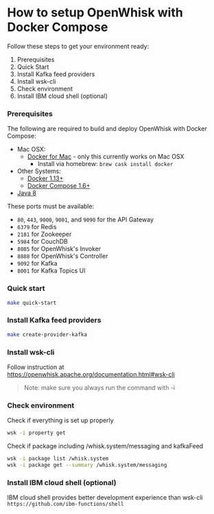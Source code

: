 # How to setup OpenWhisk with Docker Compose

Follow these steps to get your environment ready:
1. Prerequisites
2. Quick Start
3. Install Kafka feed providers
4. Install wsk-cli
5. Check environment
6. Install IBM cloud shell (optional)

### Prerequisites

The following are required to build and deploy OpenWhisk with Docker Compose:

- Mac OSX:
    - [Docker for Mac](https://www.docker.com/docker-mac) - only this currently works on Mac OSX
      + Install via homebrew: `brew cask install docker`
- Other Systems:
    - [Docker 1.13+](https://www.docker.com/products/docker)
    - [Docker Compose 1.6+](https://docs.docker.com/compose/install/)
- [Java 8](http://www.oracle.com/technetwork/java/javase/downloads/index.html)

These ports must be available:

- `80`, `443`, `9000`, `9001`, and `9090` for the API Gateway
- `6379` for Redis
- `2181` for Zookeeper
- `5984` for CouchDB
- `8085` for OpenWhisk's Invoker
- `8888` for OpenWhisk's Controller
- `9092` for Kafka
- `8001` for Kafka Topics UI

### Quick start

```bash
make quick-start
```

### Install Kafka feed providers

```bash
make create-provider-kafka
```

### Install wsk-cli

Follow instruction at https://openwhisk.apache.org/documentation.html#wsk-cli
> Note: make sure you always run the command with -i

### Check environment

Check if everything is set up properly
```sh
wsk -i property get
```

Check if package including /whisk.system/messaging and kafkaFeed
```sh
wsk -i package list /whisk.system
wsk -i package get --summary /whisk.system/messaging
```

### Install IBM cloud shell (optional)

IBM cloud shell provides better development experience than wsk-cli `https://github.com/ibm-functions/shell`
